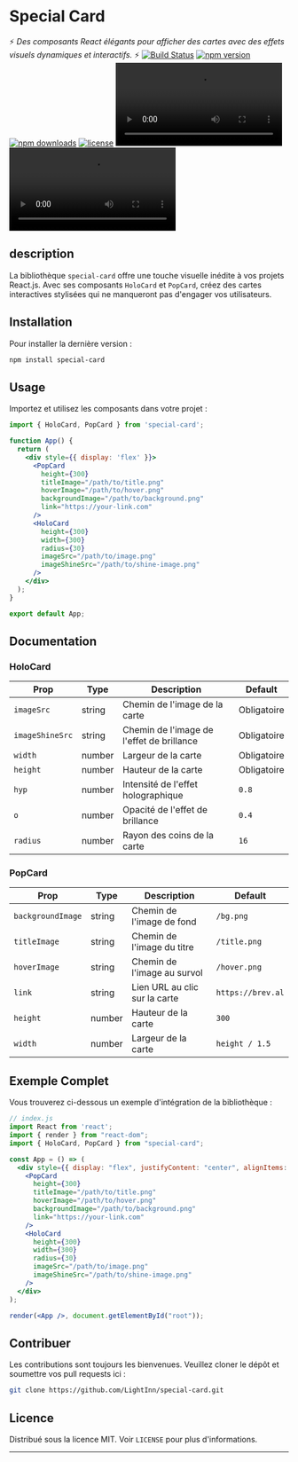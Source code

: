 # Special Card

⚡ *Des composants React élégants pour afficher des cartes avec des effets visuels dynamiques et interactifs.* ⚡
[![Build Status](https://img.shields.io/travis/LightInn/special-card/master.svg?style=flat)](https://travis-ci.org/LightInn/special-card)
[![npm version](https://img.shields.io/npm/v/special-card.svg?style=flat)](https://www.npmjs.com/package/special-card)
[![npm downloads](https://img.shields.io/npm/dm/special-card.svg?style=flat)](https://www.npmjs.com/package/special-card)
[![license](https://img.shields.io/github/license/LightInn/special-card.svg?style=flat)](https://github.com/LightInn/special-card/blob/master/LICENSE.md) 
![Special Card Holo](/public/Capture%20vidéo%20du%2008-11-2023%2014:30:12.webm "HoloCard Effet")
![Special Card Pop](/public/Capture%20vidéo%20du%2008-11-2023%2014:34:15.webm "PopCard Effet")


## description

La bibliothèque `special-card` offre une touche visuelle inédite à vos projets React.js. Avec ses composants `HoloCard` et `PopCard`, créez des cartes interactives stylisées qui ne manqueront pas d'engager vos utilisateurs.

## Installation

Pour installer la dernière version :

```sh
npm install special-card
```

## Usage

Importez et utilisez les composants dans votre projet :

```jsx
import { HoloCard, PopCard } from 'special-card';

function App() {
  return (
    <div style={{ display: 'flex' }}>
      <PopCard 
        height={300}
        titleImage="/path/to/title.png"
        hoverImage="/path/to/hover.png"
        backgroundImage="/path/to/background.png"
        link="https://your-link.com"
      />
      <HoloCard
        height={300}
        width={300}
        radius={30}
        imageSrc="/path/to/image.png"
        imageShineSrc="/path/to/shine-image.png"
      />
    </div>
  );
}

export default App;
```

## Documentation

### HoloCard

| Prop           | Type   | Description                              | Default       |
| -------------- | ------ | ---------------------------------------- | ------------- |
| `imageSrc`     | string | Chemin de l'image de la carte            | Obligatoire   |
| `imageShineSrc`| string | Chemin de l'image de l'effet de brillance| Obligatoire   |
| `width`        | number | Largeur de la carte                      | Obligatoire   |
| `height`       | number | Hauteur de la carte                      | Obligatoire   |
| `hyp`          | number | Intensité de l'effet holographique       | `0.8`         |
| `o`            | number | Opacité de l'effet de brillance          | `0.4`         |
| `radius`       | number | Rayon des coins de la carte              | `16`          |

### PopCard

| Prop             | Type   | Description                          | Default         |
| ---------------- | ------ | ------------------------------------ | --------------- |
| `backgroundImage`| string | Chemin de l'image de fond            | `/bg.png`       |
| `titleImage`     | string | Chemin de l'image du titre           | `/title.png`    |
| `hoverImage`     | string | Chemin de l'image au survol          | `/hover.png`    |
| `link`           | string | Lien URL au clic sur la carte        | `https://brev.al`|
| `height`         | number | Hauteur de la carte                  | `300`           |
| `width`          | number | Largeur de la carte                  | `height / 1.5`  |

## Exemple Complet

Vous trouverez ci-dessous un exemple d'intégration de la bibliothèque :

```jsx
// index.js
import React from 'react';
import { render } from "react-dom";
import { HoloCard, PopCard } from "special-card";

const App = () => (
  <div style={{ display: "flex", justifyContent: "center", alignItems: "center" }}>
    <PopCard 
      height={300} 
      titleImage="/path/to/title.png"
      hoverImage="/path/to/hover.png"
      backgroundImage="/path/to/background.png"
      link="https://your-link.com"
    />
    <HoloCard
      height={300}
      width={300}
      radius={30}
      imageSrc="/path/to/image.png"
      imageShineSrc="/path/to/shine-image.png"
    />
  </div>
);

render(<App />, document.getElementById("root"));
```

## Contribuer

Les contributions sont toujours les bienvenues. Veuillez cloner le dépôt et soumettre vos pull requests ici :

```sh
git clone https://github.com/LightInn/special-card.git
```

## Licence

Distribué sous la licence MIT. Voir `LICENSE` pour plus d'informations.

---
